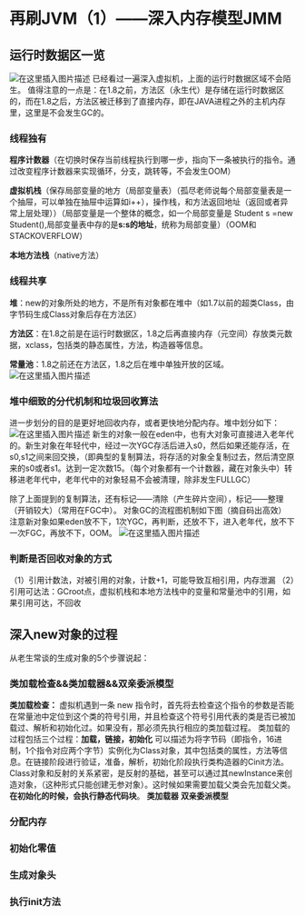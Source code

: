 ﻿# 再刷JVM（1）——深入内存模型JMM
## 运行时数据区一览
![在这里插入图片描述](https://imgconvert.csdnimg.cn/aHR0cHM6Ly9jYW1vLmdpdGh1YnVzZXJjb250ZW50LmNvbS8wYmNjNmMwMWE5MTliMTc1ODI3ZjBkNTU0MGFlZWMxMTVkZjZjMDAxLzY4NzQ3NDcwNzMzYTJmMmY2ZDc5MmQ2MjZjNmY2NzJkNzQ2ZjJkNzU3MzY1MmU2ZjczNzMyZDYzNmUyZDYyNjU2OTZhNjk2ZTY3MmU2MTZjNjk3OTc1NmU2MzczMmU2MzZmNmQyZjMyMzAzMTM5MmQzMzRhNjE3NjYxZThiZjkwZThhMThjZTY5N2I2ZTY5NWIwZTY4ZGFlZTU4Y2JhZTU5ZjlmNGE0NDRiMzEyZTM4MmU3MDZlNjc?x-oss-process=image/format,png)
已经看过一遍深入虚拟机，上面的运行时数据区域不会陌生。
值得注意的一点是：在1.8之前，方法区（永生代）是存储在运行时数据区的，而在1.8之后，方法区被迁移到了直接内存，即在JAVA进程之外的主机内存里，这里是不会发生GC的。

### **线程独有**
**程序计数器**（在切换时保存当前线程执行到哪一步，指向下一条被执行的指令。通过改变程序计数器来实现循环，分支，跳转等，不会发生OOM）

**虚拟机栈**（保存局部变量的地方（局部变量表）（孤尽老师说每个局部变量表是一个抽屉，可以单独在抽屉中运算如i++），操作栈，和方法返回地址（返回或者异常上层处理））（局部变量是一个整体的概念，如一个局部变量是 Student s =new Student(),局部变量表中存的是**s:s的地址**，统称为局部变量）（OOM和STACKOVERFLOW）

**本地方法栈**（native方法）

### **线程共享**
**堆**：new的对象所处的地方，不是所有对象都在堆中（如1.7以前的超类Class，由字节码生成Class对象后存在方法区）

**方法区**：在1.8之前是在运行时数据区，1.8之后再直接内存（元空间）存放类元数据，xclass，包括类的静态属性，方法，构造器等信息。

**常量池**：1.8之前还在方法区，1.8之后在堆中单独开放的区域。
![在这里插入图片描述](https://imgconvert.csdnimg.cn/aHR0cHM6Ly9jYW1vLmdpdGh1YnVzZXJjb250ZW50LmNvbS8xNzYyMDcyMWE5ZjMyNmEyMzVhZWVjODk1Njk0OWNlYzAzZjNmMTI1LzY4NzQ3NDcwM2EyZjJmNmQ3OTJkNjI2YzZmNjcyZDc0NmYyZDc1NzM2NTJlNmY3MzczMmQ2MzZlMmQ2MjY1Njk2YTY5NmU2NzJlNjE2YzY5Nzk3NTZlNjM3MzJlNjM2ZjZkMmYzMTM4MmQzOTJkMzEzNDJmMzIzNjMwMzMzODM0MzMzMzJlNmE3MDY3?x-oss-process=image/format,png)

### 堆中细致的分代机制和垃圾回收算法
进一步划分的目的是更好地回收内存，或者更快地分配内存。堆中划分如下：
![在这里插入图片描述](https://imgconvert.csdnimg.cn/aHR0cHM6Ly9jYW1vLmdpdGh1YnVzZXJjb250ZW50LmNvbS80MDEyNDgyZjQ5OTI2YjM1ZDg1NTdiNjM5NTJlZTYwNWZkMjU5ZjYyLzY4NzQ3NDcwNzMzYTJmMmY2ZDc5MmQ2MjZjNmY2NzJkNzQ2ZjJkNzU3MzY1MmU2ZjczNzMyZDYzNmUyZDYyNjU2OTZhNjk2ZTY3MmU2MTZjNjk3OTc1NmU2MzczMmU2MzZmNmQyZjMyMzAzMTM5MmQzM2U1YTA4NmU3YmI5M2U2OWU4NDJlNzA2ZTY3?x-oss-process=image/format,png)
新生的对象一般在eden中，也有大对象可直接进入老年代的。新生对象在年轻代中，经过一次YGC存活后进入s0，然后如果还能存活，在s0,s1之间来回交换，（即典型的复制算法，将存活的对象全复制过去，然后清空原来的s0或者s1。达到一定次数15。（每个对象都有一个计数器，藏在对象头中）转移进老年代中，老年代中的对象轻易不会被清理，除非发生FULLGC）

除了上面提到的复制算法，还有标记——清除（产生碎片空间），标记——整理（开销较大）（常用在FGC中）。
对象GC的流程图机制如下图（摘自码出高效）
注意新对象如果eden放不下，1次YGC，再判断，还放不下，进入老年代，放不下一次FGC，再放不下，OOM。
![在这里插入图片描述](https://img-blog.csdnimg.cn/20191012215038350.png?x-oss-process=image/watermark,type_ZmFuZ3poZW5naGVpdGk,shadow_10,text_aHR0cHM6Ly9ibG9nLmNzZG4ubmV0L3FxXzQwODQzNjM5,size_16,color_FFFFFF,t_70)
### 判断是否回收对象的方式
 （1）引用计数法，对被引用的对象，计数+1，可能导致互相引用，内存泄漏
 （2）引用可达法：GCroot点，虚拟机栈和本地方法栈中的变量和常量池中的引用，如果引用可达，不回收


##  深入new对象的过程
 从老生常谈的生成对象的5个步骤说起：
 ### 类加载检查&&类加载器&&双亲委派模型
 **类加载检查：**
虚拟机遇到一条 new 指令时，首先将去检查这个指令的参数是否能在常量池中定位到这个类的符号引用，并且检查这个符号引用代表的类是否已被加载过、解析和初始化过。如果没有，那必须先执行相应的类加载过程。
类加载的过程包括三个过程：**加载，链接，初始化**
可以描述为将字节码（即指令，16进制，1个指令对应两个字节）实例化为Class对象，其中包括类的属性，方法等信息。在链接阶段进行验证，准备，解析，初始化阶段执行类构造器的Cinit方法。Class对象和反射的关系紧密，是反射的基础，甚至可以通过其newInstance来创造对象，（这种形式只能创建无参对象）。这时候如果需要加载父类会先加载父类。**在初始化的时候，会执行静态代码块**。
**类加载器**
**双亲委派模型**
 ### 分配内存
 ### 初始化零值
 ### 生成对象头
 ### 执行init方法

